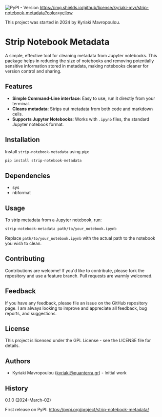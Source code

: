 ![PyPI - Version](https://img.shields.io/pypi/v/strip-notebook-metadata?color=green)
https://img.shields.io/github/license/kyriaki-mvr/strip-notebook-metadata?color=yellow

This project was started in 2024 by Kyriaki Mavropoulou.

# Strip Notebook Metadata
A simple, effective tool for cleaning metadata from Jupyter notebooks. This package helps in reducing the size of notebooks and removing potentially sensitive information stored in metadata, making notebooks cleaner for version control and sharing.

## Features

- **Simple Command-Line interface**: Easy to use, run it directly from your terminal.
- **Cleans metadata**: Strips out metadata from both code and markdown cells.
- **Supports Jupyter Notebooks**: Works with `.ipynb` files, the standard Jupyter notebook format.

## Installation

Install `strip-notebook-metadata` using pip:

```bash
pip install strip-notebook-metadata
```

## Dependencies

- sys
- nbformat

## Usage

To strip metadata from a Jupyter notebook, run:

```bash
strip-notebook-metadata path/to/your_notebook.ipynb
```

Replace `path/to/your_notebook.ipynb` with the actual path to the notebook you wish to clean.

## Contributing

Contributions are welcome! If you'd like to contribute, please fork the repository and use a feature branch. Pull requests are warmly welcomed.

## Feedback

If you have any feedback, please file an issue on the GitHub repository page. I am always looking to improve and appreciate all feedback, bug reports, and suggestions.

## License

This project is licensed under the GPL License - see the LICENSE file for details.

## Authors

- Kyriaki Mavropoulou (kyriaki@quanterra.gr) - Initial work

## History
0.1.0 (2024-March-02)

First release on PyPI.
https://pypi.org/project/strip-notebook-metadata/
